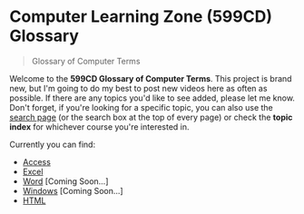 # Computer Learning Zone (599CD) Glossary

> Glossary of Computer Terms

Welcome to the **599CD Glossary of Computer Terms**. This project is brand new, but I'm going to do my best to post new videos here as often as possible. If there are any topics you'd like to see added, please let me know. Don't forget, if you're looking for a specific topic, you can also use the [search page](https://www.599cd.com/search) (or the search box at the top of every page) or check the **topic index** for whichever course you're interested in.

Currently you can find:

- [Access](access/intro.md)
- [Excel](excel/intro.md)
- [Word](word/intro.md) [Coming Soon...]
- [Windows](windows/intro.md) [Coming Soon...]
- [HTML](html/intro.md)
<!-- - [PowerPoint](powerpoint/intro.md) [Coming Soon...] -->
